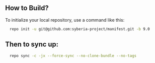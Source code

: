 How to Build?
-------------

To initialize your local repository, use a 
command like this:

```bash
  repo init -u git@github.com:syberia-project/manifest.git -b 9.0
```
  
Then to sync up:
----------------

```bash
  repo sync -c -jx --force-sync --no-clone-bundle --no-tags
```
